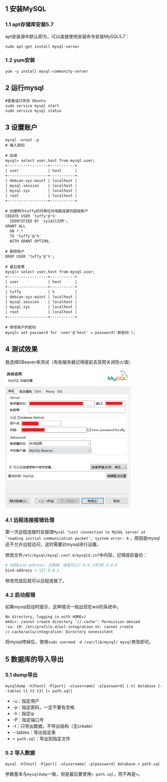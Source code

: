 ## 1 安装MySQL

### 1.1 apt存储库安装5.7

apt安装源中默认即为，可以直接使用安装命令安装MySQL5.7：

```shell
sudo apt-get install mysql-server
```

### 1.2 yum安装

```shell
yum -y install mysql-community-server
```

## 2 运行mysql

```shell
#查看运行状态 Ubuntu
sudo service mysql start
sudo service mysql status
```

## 3 设置账户

```mysql
mysql -uroot -p
# 输入密码

# 后续
mysql> select user,host from mysql.user;
+------------------+-----------+
| user             | host      |
+------------------+-----------+
| debian-sys-maint | localhost |
| mysql.session    | localhost |
| mysql.sys        | localhost |
| root             | localhost |
+------------------+-----------+

# 创建明为tuffy的可再任何电脑连接的超级账户
CREATE USER 'tuffy'@'%'
  IDENTIFIED BY 'sy14213ZM';
GRANT ALL
  ON *.*
  TO 'tuffy'@'%'
  WITH GRANT OPTION;
  
# 删除账户
DROP USER 'tuffy'@'%';

# 最后效果
mysql> select user,host from mysql.user;
+------------------+-----------+
| user             | host      |
+------------------+-----------+
| tuffy            | %         |
| debian-sys-maint | localhost |
| mysql.session    | localhost |
| mysql.sys        | localhost |
| root             | localhost |
+------------------+-----------+

# 修改账户的密码
mysql> set password for 'user'@'host' = password('新密码');
```

## 4 测试效果

我选择DBeaver来测试（有些服务器记得提前去官网关闭防火墙）

<img src="https://raw.githubusercontent.com/tufbel/TImages/main/mark/20210121172517.png" alt="远程连接aliyun的数据库" style="zoom: 67%;" />

### 4.1 远程连接报错处理

第一次远程连接时会报错`Mysql "Lost connection to MySQL server at ‘reading initial communication packet', system error: 0` ，原因是mysql还不允许远程访问，这时需要对mysql进行设置。

修改文件`/etc/mysql/mysql.conf.d/mysqld.cnf`中内容，记得提前备份：

```powershell
# 找到bind-address，注释掉，或者将127.0.0.1改为0.0.0.0
bind-address = 127.0.0.1
```

修改完成后就可以远程连接了。

### 4.2 启动报错

如果mysql启动时提示，这种情况一般出现在wsl的系统中。

```shel
No directory, logging in with HOME=/
mkdir: cannot create directory ‘//.cache’: Permission denied
-su: 19: /etc/profile.d/wsl-integration.sh: cannot create //.cache/wslu/integration: Directory nonexistent
```

将mysql停掉后，使用`sudo usermod -d /var/lib/mysql/ mysql`修改即可。

## 5 数据库的导入导出

### 5.1 dump导出

```shell
mysqldump -h[host] -P[port] -u[username] -p[password] [-t] database [--tables t1 t2 t3] [> path.sql] 
```

- -u：指定用户
- -p：指定密码，一定不要有空格
- -h：指定ip
- -P：指定端口号
- -t：只导出数据，不导出结构（无create）
- --tables：导出指定表
- `> path.sql`：导出到指定文件

### 5.2 导入数据

```shell
mysql -h[host] -P[port] -u[username] -p[password] database < path.sql
```

参数基本与`mysqldump`一致，但是最后要使用`< path.sql`，而不再是`>`。
